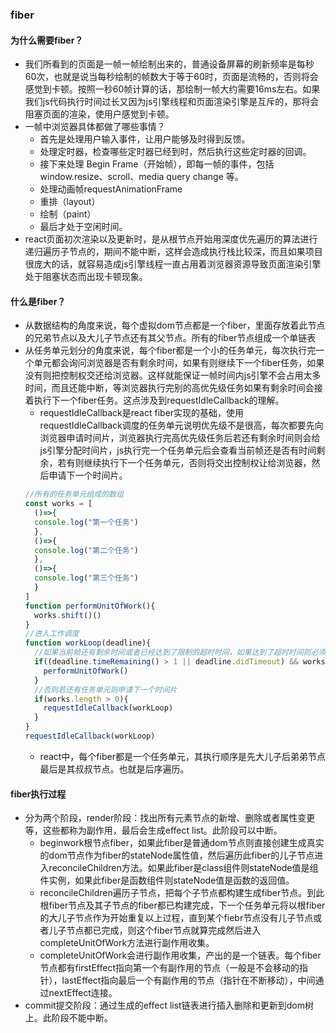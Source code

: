 ### fiber

#### 为什么需要fiber？
- 我们所看到的页面是一帧一帧绘制出来的，普通设备屏幕的刷新频率是每秒 60次，也就是说当每秒绘制的帧数大于等于60时，页面是流畅的，否则将会感觉到卡顿。按照一秒60帧计算的话，那绘制一帧大约需要16ms左右。如果我们js代码执行时间过长又因为js引擎线程和页面渲染引擎是互斥的，那将会阻塞页面的渲染，使用户感觉到卡顿。
- 一帧中浏览器具体都做了哪些事情？
  - 首先是处理用户输入事件，让用户能够及时得到反馈。
  - 处理定时器，检查哪些定时器已经到时，然后执行这些定时器的回调。
  - 接下来处理 Begin Frame（开始帧），即每一帧的事件，包括 window.resize、scroll、media query change 等。
  - 处理动画帧requestAnimationFrame
  - 重排（layout）
  - 绘制（paint）
  - 最后才处于空闲时间。
- react页面初次渲染以及更新时，是从根节点开始用深度优先遍历的算法进行递归遍历子节点的，期间不能中断，这样会造成执行栈比较深，而且如果项目很庞大的话，就容易造成js引擎线程一直占用着浏览器资源导致页面渲染引擎处于阻塞状态而出现卡顿现象。

#### 什么是fiber？
- 从数据结构的角度来说，每个虚拟dom节点都是一个fiber，里面存放着此节点的兄弟节点以及大儿子节点还有其父节点。所有的fiber节点组成一个单链表
- 从任务单元划分的角度来说，每个fiber都是一个小的任务单元，每次执行完一个单元都会询问浏览器是否有剩余时间，如果有则继续下一个fiber任务，如果没有则把控制权交还给浏览器。这样就能保证一帧时间内js引擎不会占用太多时间，而且还能中断，等浏览器执行完别的高优先级任务如果有剩余时间会接着执行下一个fiber任务。这点涉及到requestIdleCallback的理解。
  - requestIdleCallback是react fiber实现的基础，使用requestIdleCallback调度的任务单元说明优先级不是很高，每次都要先向浏览器申请时间片，浏览器执行完高优先级任务后若还有剩余时间则会给js引擎分配时间片，js执行完一个任务单元后会查看当前帧还是否有时间剩余，若有则继续执行下一个任务单元，否则将交出控制权让给浏览器，然后申请下一个时间片。
  ```js
  //所有的任务单元组成的数组
  const works = [
    ()=>{
    console.log("第一个任务")
    },
    ()=>{
    console.log("第二个任务")
    },
    ()=>{
    console.log("第三个任务")
    }
  ]
  function performUnitOfWork(){
    works.shift()()
  }
  //进入工作调度
  function workLoop(deadline){
    //如果当前帧还有剩余时间或者已经达到了限制的超时时间，如果达到了超时时间则必须强制执行此任务单元，不交出控制权。
    if((deadline.timeRemaining() > 1 || deadline.didTimeout) && works.length > 0){
      performUnitOfWork()
    }
    //否则若还有任务单元则申请下一个时间片
    if(works.length > 0){
      requestIdleCallback(workLoop)
    }
  }
  requestIdleCallback(workLoop)
  ```
  - react中，每个fiber都是一个任务单元，其执行顺序是先大儿子后弟弟节点最后是其叔叔节点。也就是后序遍历。
#### fiber执行过程
- 分为两个阶段，render阶段：找出所有元素节点的新增、删除或者属性变更等，这些都称为副作用，最后会生成effect list。此阶段可以中断。
  - beginwork根节点fiber，如果此fiber是普通dom节点则直接创建生成真实的dom节点作为fiber的stateNode属性值，然后遍历此fiber的儿子节点进入reconcileChildren方法。如果此fiber是class组件则stateNode值是组件实例，如果此fiber是函数组件则stateNode值是函数的返回值。
  - reconcileChildren遍历子节点，把每个子节点都构建生成fiber节点。到此根fiber节点及其子节点的fiber都已构建完成，下一个任务单元将以根fiber的大儿子节点作为开始重复以上过程，直到某个fiebr节点没有儿子节点或者儿子节点都已完成，则这个fiber节点就算完成然后进入completeUnitOfWork方法进行副作用收集。
  - completeUnitOfWork会进行副作用收集，产出的是一个链表。每个fiber节点都有firstEffect指向第一个有副作用的节点（一般是不会移动的指针），lastEffect指向最后一个有副作用的节点（指针在不断移动），中间通过nextEffect连接。
- commit提交阶段：通过生成的effect list链表进行插入删除和更新到dom树上。此阶段不能中断。
